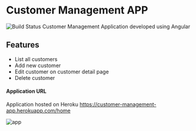 # Customer Management APP
![Build Status](https://travis-ci.org/feyyazakkus/customer-management-app.svg?branch=master)
Customer Management Application developed using Angular

## Features
* List all customers
* Add new customer
* Edit customer on customer detail page
* Delete customer

#### Application URL
Application hosted on Heroku
https://customer-management-app.herokuapp.com/home

![app](https://image.ibb.co/bvB7bx/app.png)
